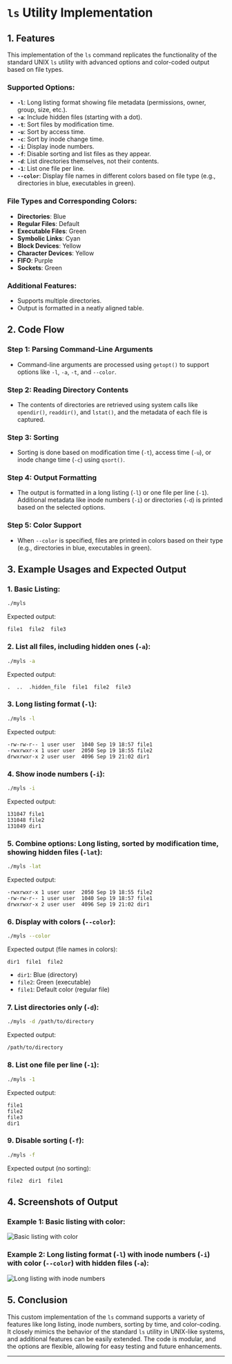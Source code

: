 # `ls` Utility Implementation

## 1. Features

This implementation of the `ls` command replicates the functionality of the standard UNIX `ls` utility with advanced options and color-coded output based on file types.

### Supported Options:
- **`-l`**: Long listing format showing file metadata (permissions, owner, group, size, etc.).
- **`-a`**: Include hidden files (starting with a dot).
- **`-t`**: Sort files by modification time.
- **`-u`**: Sort by access time.
- **`-c`**: Sort by inode change time.
- **`-i`**: Display inode numbers.
- **`-f`**: Disable sorting and list files as they appear.
- **`-d`**: List directories themselves, not their contents.
- **`-1`**: List one file per line.
- **`--color`**: Display file names in different colors based on file type (e.g., directories in blue, executables in green).

### File Types and Corresponding Colors:
- **Directories**: Blue
- **Regular Files**: Default
- **Executable Files**: Green
- **Symbolic Links**: Cyan
- **Block Devices**: Yellow
- **Character Devices**: Yellow
- **FIFO**: Purple
- **Sockets**: Green

### Additional Features:
- Supports multiple directories.
- Output is formatted in a neatly aligned table.

## 2. Code Flow

### Step 1: **Parsing Command-Line Arguments**
- Command-line arguments are processed using `getopt()` to support options like `-l`, `-a`, `-t`, and `--color`.

### Step 2: **Reading Directory Contents**
- The contents of directories are retrieved using system calls like `opendir()`, `readdir()`, and `lstat()`, and the metadata of each file is captured.

### Step 3: **Sorting**
- Sorting is done based on modification time (`-t`), access time (`-u`), or inode change time (`-c`) using `qsort()`.

### Step 4: **Output Formatting**
- The output is formatted in a long listing (`-l`) or one file per line (`-1`). Additional metadata like inode numbers (`-i`) or directories (`-d`) is printed based on the selected options.

### Step 5: **Color Support**
- When `--color` is specified, files are printed in colors based on their type (e.g., directories in blue, executables in green).

## 3. Example Usages and Expected Output

### 1. **Basic Listing**:
```bash
./myls
```
Expected output:
```
file1  file2  file3
```

### 2. **List all files, including hidden ones (`-a`)**:
```bash
./myls -a
```
Expected output:
```
.  ..  .hidden_file  file1  file2  file3
```

### 3. **Long listing format (`-l`)**:
```bash
./myls -l
```
Expected output:
```
-rw-rw-r-- 1 user user  1040 Sep 19 18:57 file1
-rwxrwxr-x 1 user user  2050 Sep 19 18:55 file2
drwxrwxr-x 2 user user  4096 Sep 19 21:02 dir1
```

### 4. **Show inode numbers (`-i`)**:
```bash
./myls -i
```
Expected output:
```
131047 file1
131048 file2
131049 dir1
```

### 5. **Combine options: Long listing, sorted by modification time, showing hidden files (`-lat`)**:
```bash
./myls -lat
```
Expected output:
```
-rwxrwxr-x 1 user user  2050 Sep 19 18:55 file2
-rw-rw-r-- 1 user user  1040 Sep 19 18:57 file1
drwxrwxr-x 2 user user  4096 Sep 19 21:02 dir1
```

### 6. **Display with colors (`--color`)**:
```bash
./myls --color
```
Expected output (file names in colors):
```
dir1  file1  file2
```
- `dir1`: Blue (directory)
- `file2`: Green (executable)
- `file1`: Default color (regular file)

### 7. **List directories only (`-d`)**:
```bash
./myls -d /path/to/directory
```
Expected output:
```
/path/to/directory
```

### 8. **List one file per line (`-1`)**:
```bash
./myls -1
```
Expected output:
```
file1
file2
file3
dir1
```

### 9. **Disable sorting (`-f`)**:
```bash
./myls -f
```
Expected output (no sorting):
```
file2  dir1  file1
```

## 4. Screenshots of Output

### Example 1: Basic listing with color:
![Basic listing with color](./LongFormat)

### Example 2: Long listing format (`-l`) with inode numbers (`-i`) with color (`--color`) with hidden files (`-a`):
![Long listing with inode numbers](https://drive.google.com/file/d/1L3OA79Plb-xN11WTDGwgrzTC-KM0ATWl/view?usp=sharing)

## 5. Conclusion

This custom implementation of the `ls` command supports a variety of features like long listing, inode numbers, sorting by time, and color-coding. It closely mimics the behavior of the standard `ls` utility in UNIX-like systems, and additional features can be easily extended. The code is modular, and the options are flexible, allowing for easy testing and future enhancements.

--- 

